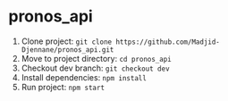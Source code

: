 # pronos_api

1. Clone project: `git clone https://github.com/Madjid-Djennane/pronos_api.git`
2. Move to project directory: `cd pronos_api`
3. Checkout dev branch: `git checkout dev`
4. Install dependencies: `npm install`
5. Run project: `npm start`
